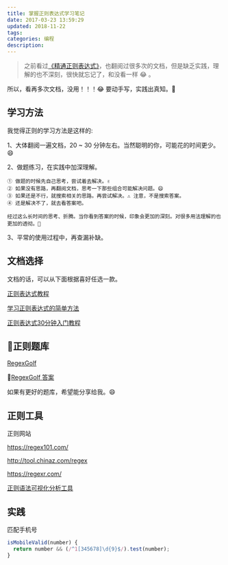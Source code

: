 ```yaml
---
title: 掌握正则表达式学习笔记
date: 2017-03-23 13:59:29
updated: 2018-11-22
tags:
categories: 编程
description:
---
```


> 之前看过[《精通正则表达式》](https://book.douban.com/subject/2154713/)，也翻阅过很多次的文档，但是缺乏实践，理解的也不深刻，很快就忘记了，和没看一样 😂 。

所以，看再多次文档，没用！！！😂 要动手写，实践出真知。💪

## 学习方法

我觉得正则的学习方法是这样的:

1、大体翻阅一遍文档，20 ~ 30 分钟左右。当然聪明的你，可能花的时间更少。😄

2、做题练习，在实践中加深理解。

    ① 做题的时候先自己思考，尝试着去解决。✌️
    ② 如果没有思路，再翻阅文档，思考一下那些组合可能解决问题。😄
    ③ 如果还是不行，就搜索相关的思路。再尝试解决。⚠️ 注意，不是搜索答案。
    ④ 还是解决不了，就去看答案吧。
    
    经过这么长时间的思考、折腾。当你看到答案的时候，印象会更加的深刻。对很多用法理解的也更加的透彻。💯

3、平常的使用过程中，再查漏补缺。

## 文档选择

文档的话，可以从下面根据喜好任选一款。

[正则表达式教程](http://www.runoob.com/regexp/regexp-syntax.html)

[学习正则表达式的简单方法](https://github.com/ziishaned/learn-regex/blob/master/README-cn.md)

[正则表达式30分钟入门教程](http://deerchao.net/tutorials/regex/regex.htm)

## 正则题库

[RegexGolf](https://alf.nu/RegexGolf)

[RegexGolf 答案](https://gist.github.com/jonathanmorley/8058871)

如果有更好的题库，希望能分享给我。😄

## 正则工具

正则网站

https://regex101.com/

http://tool.chinaz.com/regex

https://regexr.com/

[正则语法可视化分析工具](https://regexper.com/)

## 实践

匹配手机号

```js
isMobileValid(number) {
  return number && (/^1[345678]\d{9}$/).test(number);
}
```